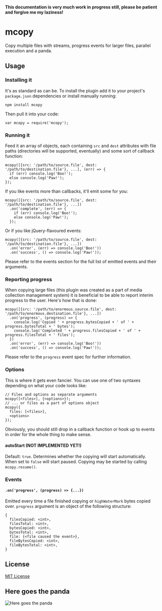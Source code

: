 **This documentation is very much work in progress still, please be patient and forgive me my laziness!**

# mcopy
Copy multiple files with streams, progress events for larger files, parallel execution and a panda.

## Usage
### Installing it
It's as standard as can be. To install the plugin add it to your project's ``package.json`` dependencies or install manually running:
```
npm install mcopy
```
Then pull it into your code:
```
var mcopy = require('mcopy');
```
### Running it
Feed it an array of objects, each containing ``src`` and ``dest`` attributes with file paths (directories will be supported, eventually) and some sort of callback function:
```
mcopy([{src: '/path/to/source.file', dest: '/path/to/destination.file'}, ...], (err) => {
  if (err) console.log('Boo!');
  else console.log('Paw!');
});
```
If you like events more than callbacks, it'll emit some for you:
```
mcopy([{src: '/path/to/source.file', dest: '/path/to/destination.file'}, ...])
  .on('complete', (err) => {
    if (err) console.log('Boo!');
    else console.log('Paw!');
  });
```
Or if you like jQuery-flavoured events:
```
mcopy([{src: '/path/to/source.file', dest: '/path/to/destination.file'}, ...])
  .on('error', (err) => console.log('Boo!'))
  .on('success', () => console.log('Paw!'));
```
Please refer to the events section for the full list of emitted events and their arguments.

### Reporting progress
When copying large files (this plugin was created as a part of media collection management system) it is beneficial to be able to report interim progress to the user. Here's how that is done:
```
mcopy([{src: '/path/to/enormous.source.file', dest: '/path/to/enormous.destination.file'}, ...])
  .on('progress', (progress) => {
    console.log('Copied ' + progress.bytesCopied + ' of ' + progress.bytesTotal + ' bytes');
    console.log('Completed ' + progress.filesCopied + ' of ' + progress.filesTotal + ' files');
  })
  .on('error', (err) => console.log('Boo!'))
  .on('success', () => console.log('Paw!'));
```
Please refer to the ``progress`` event spec for further information.

### Options
This is where it gets even fancier. You can use one of two syntaxes depending on what your code looks like:
```
// Files and options as separate arguments
mcopy([<files>], {<options>});
// ... or files as a part of options object
mcopy({
  files: [<files>],
  <options>
});
```
Obviously, you should still drop in a callback function or hook up to events in order for the whole thing to make sense.

#### autoStart (NOT IMPLEMENTED YET!)
Default: ``true``. Determines whether the copying will start automatically. When set to ``false`` will start paused. Copying may be started by calling ``mcopy.resume()``.

### Events

#### ``.on('progress', (progress) => {...})``
Emitted every time a file finished copying or ``highWaterMark`` bytes copied over. ``progress`` argument is an object of the following structure:
```
{
  filesCopied: <int>,
  filesTotal: <int>,
  bytesCopied: <int>,
  bytesTotal: <int>,
  file: {<file caused the event>},
  fileBytesCopied: <int>,
  fileBytesTotal: <int>,
}
```
## License
[MIT License](http://en.wikipedia.org/wiki/MIT_License)

## Here goes the panda
![Here goes the panda](https://upload.wikimedia.org/wikipedia/commons/c/cd/Panda_Cub_from_Wolong%2C_Sichuan%2C_China.JPG)
